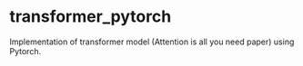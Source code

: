 # transformer_pytorch
Implementation of transformer model (Attention is all you need paper) using Pytorch.
